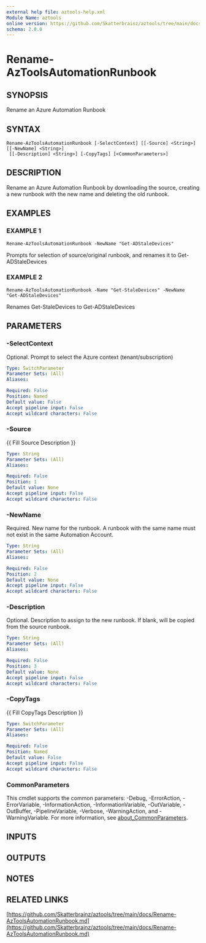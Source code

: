 ```yaml
---
external help file: aztools-help.xml
Module Name: aztools
online version: https://github.com/Skatterbrainz/aztools/tree/main/docs/Rename-AzToolsAutomationRunbook.md
schema: 2.0.0
---
```


# Rename-AzToolsAutomationRunbook

## SYNOPSIS
Rename an Azure Automation Runbook

## SYNTAX

```
Rename-AzToolsAutomationRunbook [-SelectContext] [[-Source] <String>] [[-NewName] <String>]
 [[-Description] <String>] [-CopyTags] [<CommonParameters>]
```

## DESCRIPTION
Rename an Azure Automation Runbook by downloading the source, creating a new runbook with
the new name and deleting the old runbook.

## EXAMPLES

### EXAMPLE 1
```
Rename-AzToolsAutomationRunbook -NewName "Get-ADStaleDevices"
```

Prompts for selection of source/original runbook, and renames it to Get-ADStaleDevices

### EXAMPLE 2
```
Rename-AzToolsAutomationRunbook -Name "Get-StaleDevices" -NewName "Get-ADStaleDevices"
```

Renames Get-StaleDevices to Get-ADStaleDevices

## PARAMETERS

### -SelectContext
Optional.
Prompt to select the Azure context (tenant/subscription)

```yaml
Type: SwitchParameter
Parameter Sets: (All)
Aliases:

Required: False
Position: Named
Default value: False
Accept pipeline input: False
Accept wildcard characters: False
```

### -Source
{{ Fill Source Description }}

```yaml
Type: String
Parameter Sets: (All)
Aliases:

Required: False
Position: 1
Default value: None
Accept pipeline input: False
Accept wildcard characters: False
```

### -NewName
Required.
New name for the runbook.
A runbook with the same name must not exist in the same Automation Account.

```yaml
Type: String
Parameter Sets: (All)
Aliases:

Required: False
Position: 2
Default value: None
Accept pipeline input: False
Accept wildcard characters: False
```

### -Description
Optional.
Description to assign to the new runbook.
If blank, will be copied from the source runbook.

```yaml
Type: String
Parameter Sets: (All)
Aliases:

Required: False
Position: 3
Default value: None
Accept pipeline input: False
Accept wildcard characters: False
```

### -CopyTags
{{ Fill CopyTags Description }}

```yaml
Type: SwitchParameter
Parameter Sets: (All)
Aliases:

Required: False
Position: Named
Default value: False
Accept pipeline input: False
Accept wildcard characters: False
```

### CommonParameters
This cmdlet supports the common parameters: -Debug, -ErrorAction, -ErrorVariable, -InformationAction, -InformationVariable, -OutVariable, -OutBuffer, -PipelineVariable, -Verbose, -WarningAction, and -WarningVariable. For more information, see [about_CommonParameters](http://go.microsoft.com/fwlink/?LinkID=113216).

## INPUTS

## OUTPUTS

## NOTES

## RELATED LINKS

[https://github.com/Skatterbrainz/aztools/tree/main/docs/Rename-AzToolsAutomationRunbook.md](https://github.com/Skatterbrainz/aztools/tree/main/docs/Rename-AzToolsAutomationRunbook.md)

